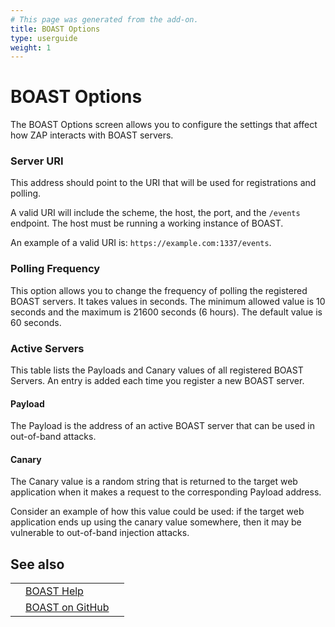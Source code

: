 ```yaml
---
# This page was generated from the add-on.
title: BOAST Options
type: userguide
weight: 1
---
```


# BOAST Options

The BOAST Options screen allows you to configure the settings that affect how ZAP interacts with BOAST servers.

### Server URI

This address should point to the URI that will be used for registrations and polling.

A valid URI will include the scheme, the host, the port, and the `/events` endpoint. The host must be
running a working instance of BOAST.

An example of a valid URI is: `https://example.com:1337/events`.

### Polling Frequency

This option allows you to change the frequency of polling the registered BOAST servers. It takes values in
seconds. The minimum allowed value is 10 seconds and the maximum is 21600 seconds (6 hours). The default value is 60
seconds.

### Active Servers

This table lists the Payloads and Canary values of all registered BOAST Servers. An entry is added each time you
register a new BOAST server.

#### Payload

The Payload is the address of an active BOAST server that can be used in out-of-band attacks.

#### Canary

The Canary value is a random string that is returned to the target web application when it makes a request to the
corresponding Payload address.

Consider an example of how this value could be used: if the target web application ends up using the canary value
somewhere, then it may be vulnerable to out-of-band injection attacks.

## See also

|   |                                                                 |   |
|---|-----------------------------------------------------------------|---|
|   | [BOAST Help](/docs/desktop/addons/oast-support/services/boast/) |   |
|   | [BOAST on GitHub](https://github.com/marcoagner/boast)          |   |

